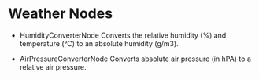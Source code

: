 # Weather Nodes

- HumidityConverterNode
Converts the relative humidity (%) and temperature (°C) to an absolute humidity (g/m3).

- AirPressureConverterNode
Converts absolute air pressure (in hPA) to a relative air pressure.
